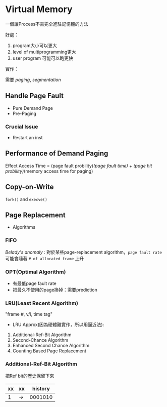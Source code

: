 # Virtual Memory

一個讓Process不需完全進駐記憶體的方法

好處：

1. program大小可以更大
2. level of multiprogramming更大
3. user program 可能可以跑更快

實作：

需要 *paging*, *segmentation*

## Handle Page Fault

* Pure Demand Page
* Pre-Paging

### Crucial Issue

* Restart an inst

## Performance of Demand Paging

Effect Access Time = (page fault probility)*(page fault time) + (page hit probility)*(memory access time for paging)

## Copy-on-Write

`fork()` and `execve()`

## Page Replacement

* Algorithms

### FIFO

*Belady's anomaly* : 對於某些page-replacement algorithm，`page fault rate` 可能會隨著 `# of allocated frame` 上升

### OPT(Optimal Algorithm)

* 有最低page fault rate
* 把最久不使用的page換掉：需要prediction

### LRU(Least Recent Algorithm)

"frame #, v/i, time tag"

* LRU Approx(因為硬體難實作，所以用逼近法):

1. Additional-Ref-Bit Algorithm
2. Second-Chance Algorithm
3. Enhanced Second Chance Algorithm
4. Counting Based Page Replacement

### Additional-Ref-Bit Algorithm

把Ref bit的歷史保留下來

| xx | xx | history |
| -- | -- | ------- |
|  1 | -> | 0001010 |
